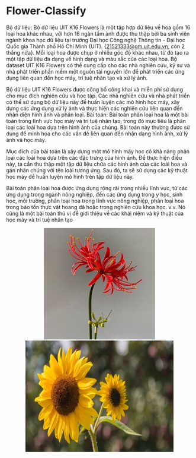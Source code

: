 # Flower-Classify
Bộ dữ liệu:
Bộ dữ liệu UIT K16 Flowers là một tập hợp dữ liệu về hoa gồm 16 loại hoa khác nhau, với hơn 16 ngàn tấm ảnh được thu thập bởi ba sinh viên ngành khoa học dữ liệu tại trường Đại học Công nghệ Thông tin - Đại học Quốc gia Thành phố Hồ Chí Minh (UIT).
{21521333@gm.uit.edu.vn, còn 2 thằng nữa}.
Mỗi loại hoa được chụp ở nhiều góc độ khác nhau, từ đó tạo ra một tập dữ liệu đa dạng về hình dạng và màu sắc của các loại hoa. Bộ dataset UIT K16 Flowers có thể cung cấp cho các nhà nghiên cứu, kỹ sư và nhà phát triển phần mềm một nguồn tài nguyên lớn để phát triển các ứng dụng liên quan đến học máy, trí tuệ nhân tạo và xử lý ảnh.

Bộ dữ liệu UIT K16 Flowers được công bố công khai và miễn phí sử dụng cho mục đích nghiên cứu và học tập. Các nhà nghiên cứu và nhà phát triển có thể sử dụng bộ dữ liệu này để huấn luyện các mô hình học máy, xây dựng các ứng dụng xử lý ảnh và thực hiện các nghiên cứu liên quan đến nhận diện hình ảnh và phân loại.
Bài toán:
Bài toán phân loại hoa là một bài toán trong lĩnh vực học máy và trí tuệ nhân tạo, trong đó mục tiêu là phân loại các loài hoa dựa trên hình ảnh của chúng. Bài toán này thường được sử dụng để minh họa cho các vấn đề liên quan đến nhận dạng hình ảnh, xử lý ảnh và học máy.

Mục đích của bài toán là xây dựng một mô hình máy học có khả năng phân loại các loài hoa dựa trên các đặc trưng của hình ảnh. Để thực hiện điều này, ta cần thu thập một tập dữ liệu chứa các hình ảnh của các loài hoa và gán nhãn chúng với tên loài tương ứng. Sau đó, ta sẽ sử dụng các kỹ thuật học máy để huấn luyện mô hình trên tập dữ liệu này.

Bài toán phân loại hoa được ứng dụng rộng rãi trong nhiều lĩnh vực, từ các ứng dụng trong ngành nông nghiệp, đến các ứng dụng trong y học, sinh học, môi trường, phân loại hoa trong lĩnh vực nông nghiệp, phân loại hoa trong bảo tồn thực vật hoang dã hoặc trong nghiên cứu khoa học. v.v. Nó cũng là một bài toán thú vị để giới thiệu về các khái niệm và kỹ thuật của học máy và trí tuệ nhân tạo

<p align="center">
  <img class=mobile-image src="photos/211.jpg" height="300" width="300"/>
  <img class=mobile-image src="photos/8.jpg" height="300" width="400"/>
</p>
<br>

